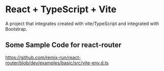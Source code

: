 # React + TypeScript + Vite

A project that integrates created with vite/TypeScript and integrated with Bootstrap.

## Some Sample Code for react-router
https://github.com/remix-run/react-router/blob/dev/examples/basic/src/vite-env.d.ts


